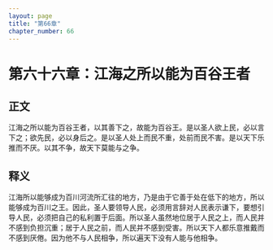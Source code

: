 ```yaml
---
layout: page
title: "第66章"
chapter_number: 66
---
```


# 第六十六章：江海之所以能为百谷王者

## 正文
江海之所以能为百谷王者，以其善下之，故能为百谷王。是以圣人欲上民，必以言下之；欲先民，必以身后之。是以圣人处上而民不重，处前而民不害。是以天下乐推而不厌。以其不争，故天下莫能与之争。

## 释义
江海所以能够成为百川河流所汇往的地方，乃是由于它善于处在低下的地方，所以能够成为百川之王。因此，圣人要领导人民，必须用言辞对人民表示谦下，要想引导人民，必须把自己的私利置于后面。所以圣人虽然地位居于人民之上，而人民并不感到负担沉重；居于人民之前，而人民并不感到受害。所以天下人都乐意推戴而不感到厌倦。因为他不与人民相争，所以遍天下没有人能与他相争。